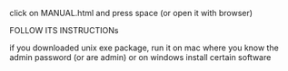 click on MANUAL.html and press space (or open it with browser)

FOLLOW ITS INSTRUCTIONs

if you downloaded unix exe package, run it on mac where you know the admin password (or are admin) or on windows install certain software
